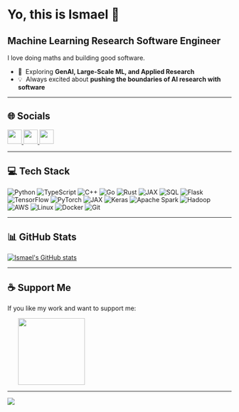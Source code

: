 Yo, this is Ismael 👋
======================

Machine Learning Research Software Engineer
----------------------------------------------

I love doing maths and building good software.

* 🔭  Exploring **GenAI, Large-Scale ML, and Applied Research**  
* 💡  Always excited about **pushing the boundaries of AI research with software**   

---

## 🌐 Socials

<p align="left">
<a href="https://github.com/IsmaelMekene" target="_blank" rel="noreferrer">
  <img src="https://raw.githubusercontent.com/danielcranney/readme-generator/main/public/icons/socials/github.svg" width="32" height="32" />
</a>  
<a href="https://www.linkedin.com/in/ismael-c-9a7792136/" target="_blank" rel="noreferrer">
  <img src="https://raw.githubusercontent.com/danielcranney/readme-generator/main/public/icons/socials/linkedin.svg" width="32" height="32" />
</a>  
<a href="https://x.com/i_smaeel_" target="_blank" rel="noreferrer">
  <img src="https://raw.githubusercontent.com/danielcranney/readme-generator/main/public/icons/socials/twitter.svg" width="32" height="32" />
</a>
</p>

---

## 💻 Tech Stack
 
![Python](https://img.shields.io/badge/python-3670A0?style=for-the-badge&logo=python&logoColor=ffdd54)
![TypeScript](https://img.shields.io/badge/TypeScript-%23007ACC.svg?style=for-the-badge&logo=typescript&logoColor=white)
![C++](https://img.shields.io/badge/C++-%2300599C.svg?style=for-the-badge&logo=c%2B%2B&logoColor=white)
![Go](https://img.shields.io/badge/Go-%2300ADD8.svg?style=for-the-badge&logo=go&logoColor=white)
![Rust](https://img.shields.io/badge/Rust-%23000000.svg?style=for-the-badge&logo=rust&logoColor=white)
![JAX](https://img.shields.io/badge/JAX-%23FFD700.svg?style=for-the-badge&logo=google&logoColor=black)
![SQL](https://img.shields.io/badge/sql-4479A1.svg?style=for-the-badge&logo=mysql&logoColor=white)
![Flask](https://img.shields.io/badge/flask-%23000.svg?style=for-the-badge&logo=flask&logoColor=white) 
![TensorFlow](https://img.shields.io/badge/tensorflow-%23FF6F00.svg?style=for-the-badge&logo=tensorflow&logoColor=white)
![PyTorch](https://img.shields.io/badge/pytorch-%23EE4C2C.svg?style=for-the-badge&logo=pytorch&logoColor=white)
![JAX](https://img.shields.io/badge/JAX-%23FFD700.svg?style=for-the-badge&logo=google&logoColor=black)
![Keras](https://img.shields.io/badge/Keras-%23D00000.svg?style=for-the-badge&logo=keras&logoColor=white)
![Apache Spark](https://img.shields.io/badge/Apache%20Spark-FDB92D.svg?style=for-the-badge&logo=apache-spark&logoColor=black)
![Hadoop](https://img.shields.io/badge/Hadoop-%2328A745.svg?style=for-the-badge&logo=apachehadoop&logoColor=white)
![AWS](https://img.shields.io/badge/AWS-%23FF9900.svg?style=for-the-badge&logo=amazon-aws&logoColor=white)
![Linux](https://img.shields.io/badge/Linux-FCC624?style=for-the-badge&logo=linux&logoColor=black)
![Docker](https://img.shields.io/badge/docker-%230db7ed.svg?style=for-the-badge&logo=docker&logoColor=white)
![Git](https://img.shields.io/badge/Git-F05033?style=for-the-badge&logo=git&logoColor=white)

---

## 📊 GitHub Stats

<a href="https://github.com/IsmaelMekene"><img src="https://github-readme-stats.vercel.app/api?username=IsmaelMekene&show_icons=true&count_private=true&title_color=0891b2&text_color=ffffff&icon_color=0891b2&bg_color=1c1917&hide_border=true&show_icons=true" alt="Ismael's GitHub stats" /></a>

---

## ☕ Support Me

If you like my work and want to support me:  

<ul style="list-style-type: none; margin: 0;">
<li style="display: inline-block; margin-right: 0.25rem;">
<a href="https://buymeacoffee.com/ismaelmekene">
<img src="https://cdn.buymeacoffee.com/buttons/v2/default-yellow.png" width="150"/>
</a>
</li>
</ul>

---

[![](https://visitcount.itsvg.in/api?id=IsmaelMekene&icon=5&color=0)](https://visitcount.itsvg.in)

